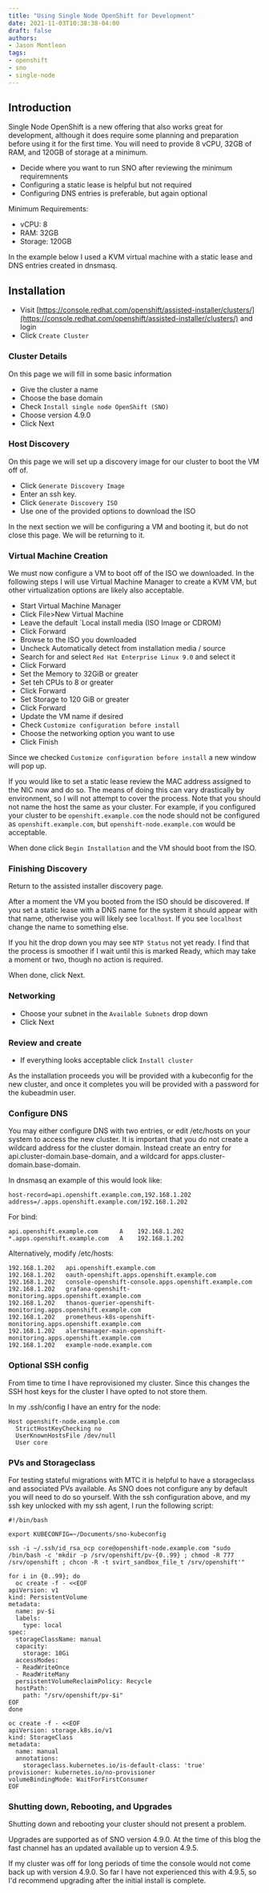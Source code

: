 ```yaml
---
title: "Using Single Node OpenShift for Development"
date: 2021-11-03T10:38:38-04:00
draft: false
authors:
- Jason Montleon
tags:
- openshift
- sno
- single-node
---
```


## Introduction
Single Node OpenShift is a new offering that also works great for development, although it does require some planning and preparation before using it for the first time. You will need to provide 8 vCPU, 32GB of RAM, and 120GB of storage at a minimum.  

- Decide where you want to run SNO after reviewing the minimum requiremnents
- Configuring a static lease is helpful but not required
- Configuring DNS entries is preferable, but again optional

Minimum Requirements:
- vCPU: 8
- RAM: 32GB
- Storage: 120GB

In the example below I used a KVM virtual machine with a static lease and DNS entries created in dnsmasq.

## Installation

- Visit [https://console.redhat.com/openshift/assisted-installer/clusters/](https://console.redhat.com/openshift/assisted-installer/clusters/) and login
- Click `Create Cluster`

### Cluster Details
On this page we will fill in some basic information 

- Give the cluster a name
- Choose the base domain
- Check `Install single node OpenShift (SNO)`
- Choose version 4.9.0
- Click Next

### Host Discovery
On this page we will set up a discovery image for our cluster to boot the VM off of.

- Click `Generate Discovery Image`
- Enter an ssh key. 
- Click `Generate Discovery ISO`
- Use one of the provided options to download the ISO
  
In the next section we will be configuring a VM and booting it, but do not close this page. We will be returning to it.

### Virtual Machine Creation
We must now configure a VM to boot off of the ISO we downloaded. In the following steps I will use Virtual Machine Manager to create a KVM VM, but other virtualization options are likely also acceptable.

- Start Virtual Machine Manager 
- Click File>New Virtual Machine
- Leave the default `Local install media (ISO Image or CDROM)
- Click Forward
- Browse to the ISO you downloaded
- Uncheck Automatically detect from installation media / source
- Search for and select `Red Hat Enterprise Linux 9.0` and select it
- Click Forward
- Set the Memory to 32GiB or greater
- Set teh CPUs to 8 or greater
- Click Forward
- Set Storage to 120 GiB or greater
- Click Forward
- Update the VM name if desired
- Check `Customize configuration before install`
- Choose the networking option you want to use
- Click Finish
  
Since we checked `Customize configuration before install` a new window will pop up.  
  
If you would like to set a static lease review the MAC address assigned to the NIC now and do so. The means of doing this can vary drastically by environment, so I will not attempt to cover the process. Note that you should not name the host the same as your cluster. For example, if you configured your cluster to be `openshift.example.com` the node should not be configured as `openshift.example.com`, but `openshift-node.example.com` would be acceptable.

When done click `Begin Installation` and the VM should boot from the ISO.

### Finishing Discovery
Return to the assisted installer discovery page.

After a moment the VM you booted from the ISO should be discovered. If you set a static lease with a DNS name for the system it should appear with that name, otherwise you will likely see `localhost`. If you see `localhost` change the name to something else.
  
If you hit the drop down you may see `NTP Status` not yet ready. I find that the process is smoother if I wait until this is marked Ready, which may take a moment or two, though no action is required.

When done, click Next.

### Networking
- Choose your subnet in the `Available Subnets` drop down
- Click Next

### Review and create
- If everything looks acceptable click `Install cluster`

As the installation proceeds you will be provided with a kubeconfig for the new cluster, and once it completes you will be provided with a password for the kubeadmin user.

### Configure DNS
You may either configure DNS with two entries, or edit /etc/hosts on your system to access the new cluster. It is important that you do not create a wildcard address for the cluster domain. Instead create an entry for api.cluster-domain.base-domain, and a wildcard for apps.cluster-domain.base-domain.

In dnsmasq an example of this would look like:
```
host-record=api.openshift.example.com,192.168.1.202
address=/.apps.openshift.example.com/192.168.1.202
```

For bind:
```
api.openshift.example.com      A	192.168.1.202
*.apps.openshift.example.com   A	192.168.1.202
```

Alternatively, modify /etc/hosts:
```
192.168.1.202	api.openshift.example.com
192.168.1.202	oauth-openshift.apps.openshift.example.com
192.168.1.202	console-openshift-console.apps.openshift.example.com
192.168.1.202	grafana-openshift-monitoring.apps.openshift.example.com
192.168.1.202	thanos-querier-openshift-monitoring.apps.openshift.example.com
192.168.1.202	prometheus-k8s-openshift-monitoring.apps.openshift.example.com
192.168.1.202	alertmanager-main-openshift-monitoring.apps.openshift.example.com
192.168.1.202	example-node.example.com
```

### Optional SSH config
From time to time I have reprovisioned my cluster. Since this changes the SSH host keys for the cluster I have opted to not store them.

In my .ssh/config I have an entry for the node:
```
Host openshift-node.example.com
  StrictHostKeyChecking no
  UserKnownHostsFile /dev/null
  User core
```

### PVs and Storageclass
For testing stateful migrations with MTC it is helpful to have a storageclass and associated PVs available. As SNO does not configure any by default you will need to do so yourself. With the ssh configuration above, and my ssh key unlocked with my ssh agent, I run the following script:

```
#!/bin/bash

export KUBECONFIG=~/Documents/sno-kubeconfig

ssh -i ~/.ssh/id_rsa_ocp core@openshift-node.example.com "sudo /bin/bash -c 'mkdir -p /srv/openshift/pv-{0..99} ; chmod -R 777 /srv/openshift ; chcon -R -t svirt_sandbox_file_t /srv/openshift'"

for i in {0..99}; do
  oc create -f - <<EOF
apiVersion: v1
kind: PersistentVolume
metadata:
  name: pv-$i
  labels:
    type: local
spec:
  storageClassName: manual
  capacity:
    storage: 10Gi
  accessModes:
  - ReadWriteOnce
  - ReadWriteMany
  persistentVolumeReclaimPolicy: Recycle
  hostPath:
    path: "/srv/openshift/pv-$i"
EOF
done

oc create -f - <<EOF
apiVersion: storage.k8s.io/v1
kind: StorageClass
metadata:
  name: manual
  annotations:
    storageclass.kubernetes.io/is-default-class: 'true'
provisioner: kubernetes.io/no-provisioner
volumeBindingMode: WaitForFirstConsumer
EOF
```

### Shutting down, Rebooting, and Upgrades
Shutting down and rebooting your cluster should not present a problem.

Upgrades are supported as of SNO version 4.9.0. At the time of this blog the fast channel has an updated available up to version 4.9.5.

If my cluster was off for long periods of time the console would not come back up with version 4.9.0. So far I have not experienced this with 4.9.5, so I'd recommend upgrading after the initial install is complete.
